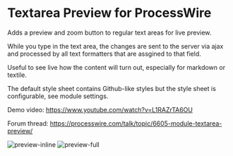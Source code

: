 # Textarea Preview for ProcessWire

Adds a preview and zoom button to regular text areas for live preview.

While you type in the text area, the changes are sent to the server via ajax and processed by all text formatters that are assgined to that field.

Useful to see live how the content will turn out, especially for markdown or textile.

The default style sheet contains Github-like styles but the style sheet is configurable, see module settings.

Demo video: https://www.youtube.com/watch?v=L1RAZrTA6OU

Forum thread: https://processwire.com/talk/topic/6605-module-textarea-preview/

![preview-inline](https://dl.dropboxusercontent.com/u/49977442/github/TextareaPreview/preview-inline.png)
![preview-full](https://dl.dropboxusercontent.com/u/49977442/github/TextareaPreview/preview-full.png)